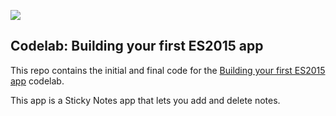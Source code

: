 ![](https://cloud.githubusercontent.com/assets/110953/7877439/6a69d03e-0590-11e5-9fac-c614246606de.png)

## Codelab: Building your first ES2015 app

This repo contains the initial and final code for the [Building your first ES2015 app](http://www.code-labs.io/codelabs/chrome-es2015) codelab.

This app is a Sticky Notes app that lets you add and delete notes.
